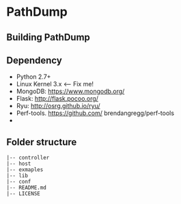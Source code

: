 PathDump
========

## Building PathDump

## Dependency
* Python 2.7+
* Linux Kernel 3.x <-- Fix me!
* MongoDB: https://www.mongodb.org/
* Flask: http://flask.pocoo.org/
* Ryu: http://osrg.github.io/ryu/
* Perf-tools. https://github.com/ brendangregg/perf-tools
* 

## Folder structure
```
|-- controller
|-- host
|-- exmaples
|-- lib
|-- conf
|-- README.md
|-- LICENSE
```
